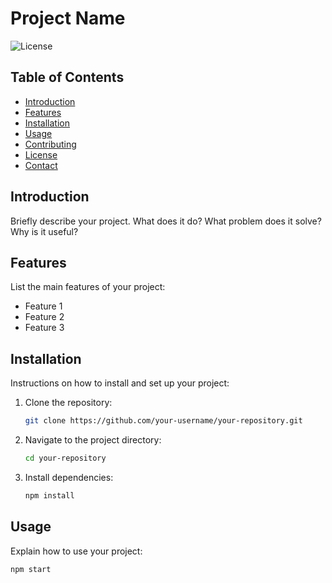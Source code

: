 # Project Name

![License](https://img.shields.io/badge/license-MIT-green.svg)

## Table of Contents
- [Introduction](#introduction)
- [Features](#features)
- [Installation](#installation)
- [Usage](#usage)
- [Contributing](#contributing)
- [License](#license)
- [Contact](#contact)

## Introduction
Briefly describe your project. What does it do? What problem does it solve? Why is it useful?

## Features
List the main features of your project:
- Feature 1
- Feature 2
- Feature 3

## Installation
Instructions on how to install and set up your project:
1. Clone the repository:
    ```sh
    git clone https://github.com/your-username/your-repository.git
    ```
2. Navigate to the project directory:
    ```sh
    cd your-repository
    ```
3. Install dependencies:
    ```sh
    npm install
    ```

## Usage
Explain how to use your project:
```sh
npm start
